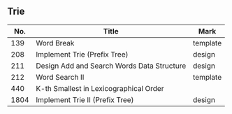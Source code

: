 ## Trie
| No.  | Title                                                       | Mark |
|------|-------------------------------------------------------------|------|
| 139  | Word Break                                 | template |
| 208  | Implement Trie (Prefix Tree)               | design   |
| 211  | Design Add and Search Words Data Structure | design   |
| 212  | Word Search II                             | template |
| 440  | K-th Smallest in Lexicographical Order     |          |
| 1804 | Implement Trie II (Prefix Tree)            | design   |
